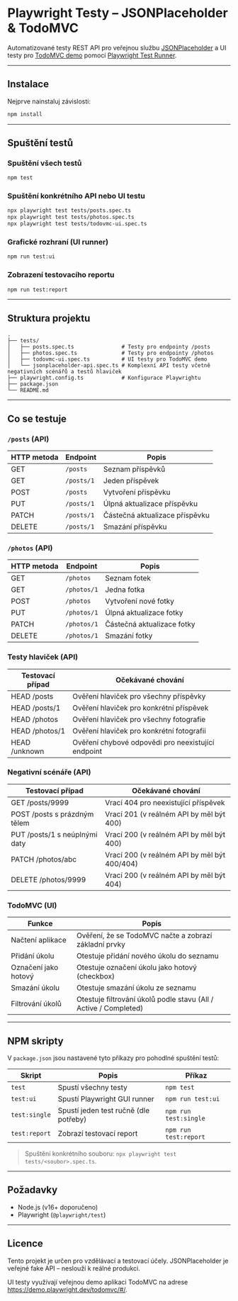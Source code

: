 # Playwright Testy – JSONPlaceholder & TodoMVC

Automatizované testy REST API pro veřejnou službu [JSONPlaceholder](https://jsonplaceholder.typicode.com/) a UI testy pro [TodoMVC demo](https://demo.playwright.dev/todomvc/#/) pomocí [Playwright Test Runner](https://playwright.dev/test).

---

## Instalace

Nejprve nainstaluj závislosti:

```bash
npm install
```

---

## Spuštění testů

### Spuštění všech testů

```bash
npm test
```

### Spuštění konkrétního API nebo UI testu

```bash
npx playwright test tests/posts.spec.ts
npx playwright test tests/photos.spec.ts
npx playwright test tests/todovmc-ui.spec.ts
```

### Grafické rozhraní (UI runner)

```bash
npm run test:ui
```

### Zobrazení testovacího reportu

```bash
npm run test:report
```

---

## Struktura projektu

```
.
├── tests/
│   ├── posts.spec.ts               # Testy pro endpointy /posts
│   ├── photos.spec.ts              # Testy pro endpointy /photos
│   ├── todovmc-ui.spec.ts          # UI testy pro TodoMVC demo
│   └── jsonplaceholder-api.spec.ts # Komplexní API testy včetně negativních scénářů a testů hlaviček
├── playwright.config.ts            # Konfigurace Playwrightu
├── package.json
└── README.md
```

---

## Co se testuje

### `/posts` (API)

| HTTP metoda | Endpoint   | Popis                          |
| ----------- | ---------- | ------------------------------ |
| GET         | `/posts`   | Seznam příspěvků               |
| GET         | `/posts/1` | Jeden příspěvek                |
| POST        | `/posts`   | Vytvoření příspěvku            |
| PUT         | `/posts/1` | Úlpná aktualizace příspěvku    |
| PATCH       | `/posts/1` | Částečná aktualizace příspěvku |
| DELETE      | `/posts/1` | Smazání příspěvku              |

### `/photos` (API)

| HTTP metoda | Endpoint    | Popis                      |
| ----------- | ----------- | -------------------------- |
| GET         | `/photos`   | Seznam fotek               |
| GET         | `/photos/1` | Jedna fotka                |
| POST        | `/photos`   | Vytvoření nové fotky       |
| PUT         | `/photos/1` | Úlpná aktualizace fotky    |
| PATCH       | `/photos/1` | Částečná aktualizace fotky |
| DELETE      | `/photos/1` | Smazání fotky              |

### Testy hlaviček (API)

| Testovací případ                  | Očekávané chování                                 |
| ----------------------------------| -------------------------------------------------|
| HEAD /posts                       | Ověření hlaviček pro všechny příspěvky            |
| HEAD /posts/1                     | Ověření hlaviček pro konkrétní příspěvek          |
| HEAD /photos                      | Ověření hlaviček pro všechny fotografie           |
| HEAD /photos/1                    | Ověření hlaviček pro konkrétní fotografii         |
| HEAD /unknown                     | Ověření chybové odpovědi pro neexistující endpoint|

### Negativní scénáře (API)

| Testovací případ                  | Očekávané chování                                 |
| ----------------------------------| -------------------------------------------------|
| GET /posts/9999                   | Vrací 404 pro neexistující příspěvek              |
| POST /posts s prázdným tělem      | Vrací 201 (v reálném API by měl být 400)          |
| PUT /posts/1 s neúplnými daty     | Vrací 200 (v reálném API by měl být 400)          |
| PATCH /photos/abc                 | Vrací 200 (v reálném API by měl být 400/404)      |
| DELETE /photos/9999               | Vrací 200 (v reálném API by měl být 404)          |

### TodoMVC (UI)

| Funkce                | Popis                                                                 |
|-----------------------|-----------------------------------------------------------------------|
| Načtení aplikace      | Ověření, že se TodoMVC načte a zobrazí základní prvky                 |
| Přidání úkolu         | Otestuje přidání nového úkolu do seznamu                              |
| Označení jako hotový  | Otestuje označení úkolu jako hotový (checkbox)                       |
| Smazání úkolu         | Otestuje smazání úkolu ze seznamu                                     |
| Filtrování úkolů      | Otestuje filtrování úkolů podle stavu (All / Active / Completed)      |

---

## NPM skripty

V `package.json` jsou nastavené tyto příkazy pro pohodlné spuštění testů:

| Skript        | Popis                                 | Příkaz                |
| ------------- | ------------------------------------- | --------------------- |
| `test`        | Spustí všechny testy                  | `npm test`            |
| `test:ui`     | Spustí Playwright GUI runner          | `npm run test:ui`     |
| `test:single` | Spustí jeden test ručně (dle potřeby) | `npm run test:single` |
| `test:report` | Zobrazí testovací report              | `npm run test:report` |

>  Spuštění konkrétního souboru: `npx playwright test tests/<soubor>.spec.ts`.

---

## Požadavky

* Node.js (v16+ doporučeno)
* Playwright (`@playwright/test`)

---

## Licence

Tento projekt je určen pro vzdělávací a testovací účely. JSONPlaceholder je veřejné fake API – neslouží k reálné produkci.

UI testy využívají veřejnou demo aplikaci TodoMVC na adrese https://demo.playwright.dev/todomvc/#/.
